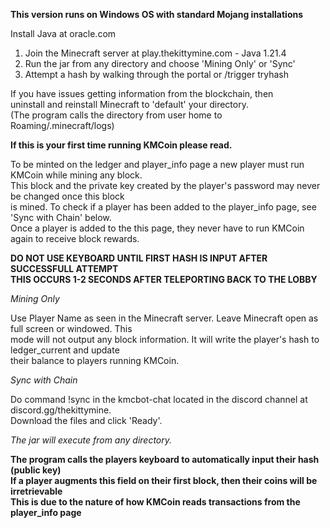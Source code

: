 **This version runs on Windows OS with standard Mojang installations**  

Install Java at oracle.com  

   1. Join the Minecraft server at play.thekittymine.com - Java 1.21.4  
   2. Run the jar from any directory and choose 'Mining Only' or 'Sync'  
   3. Attempt a hash by walking through the portal or /trigger tryhash  

If you have issues getting information from the blockchain, then  
uninstall and reinstall Minecraft to 'default' your directory.  
(The program calls the directory from user home to Roaming/.minecraft/logs)  


**If this is your first time running KMCoin please read.**  

To be minted on the ledger and player_info page a new player must run KMCoin while mining any block.  
This block and the private key created by the player's password may never be changed once this block  
is mined. To check if a player has been added to the player_info page, see 'Sync with Chain' below.  
Once a player is added to the this page, they never have to run KMCoin again to receive block rewards.  

**DO NOT USE KEYBOARD UNTIL FIRST HASH IS INPUT AFTER SUCCESSFULL ATTEMPT**  
**THIS OCCURS 1-2 SECONDS AFTER TELEPORTING BACK TO THE LOBBY**  


*Mining Only*  

Use Player Name as seen in the Minecraft server. Leave Minecraft open as full screen or windowed. This  
mode will not output any block information. It will write the player's hash to ledger_current and update  
their balance to players running KMCoin.  


*Sync with Chain*  

Do command !sync in the kmcbot-chat located in the discord channel at discord.gg/thekittymine.  
Download the files and click 'Ready'.  

*The jar will execute from any directory.*  

**The program calls the players keyboard to automatically input their hash (public key)**  
**If a player augments this field on their first block, then their coins will be irretrievable**  
**This is due to the nature of how KMCoin reads transactions from the player_info page**  

